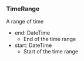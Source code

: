 ### TimeRange
A range of time

- end: DateTime
  - End of the time range
- start: DateTime
  - Start of the time range
